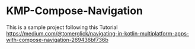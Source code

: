 # KMP-Compose-Navigation

This is a sample project following this Tutorial
https://medium.com/@tomerglick/navigating-in-kotlin-multiplatform-apps-with-compose-navigation-269436bf736b
